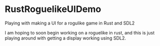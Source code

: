 # RustRoguelikeUIDemo
Playing with making a UI for a rogulike game in Rust and SDL2

I am hoping to soon begin working on a roguelike in rust, and this is just playing around with getting a display working using SDL2.
